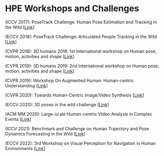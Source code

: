 # HPE Workshops and Challenges


(ICCV 2017): PoseTrack Challenge: Human Pose Estimation and Tracking in the Wild [[Link](https://posetrack.net/workshops/iccv2017/)]

(ECCV 2018): PoseTrack Challenge: Articulated People Tracking in the Wild [[Link](https://posetrack.net/workshops/eccv2018/)]

(CVPR 2018): 3D humans 2018: 1st International workshop on Human pose, motion, activities and shape [[Link](https://project.inria.fr/humans2018/\#)]

(CVPR 2019): 3D humans 2019: 2nd International workshop on Human pose, motion, activities and shape [[Link](https://sites.google.com/view/humans3d/)]

(CVPR 2019): Workshop On Augmented Human: Human-centric Understanding [[Link](https://vuhcs.github.io/vuhcs-2019/index.html)]

(CVPR 2020): Towards Human-Centric Image/Video Synthesis [[Link](https://vuhcs.github.io/)]

(ECCV 2020): 3D poses in the wild challenge [[Link](https://virtualhumans.mpi-inf.mpg.de/3DPW\_Challenge/)]

(ACM MM 2020): Large-scale Human-centric Video Analysis in Complex Events [[Link]([https://posetrack.net/workshops/iccv2017/](http://humaninevents.org/))]

(ICCV 2021): Benchmark and Challenge on Human Trajectory and Pose Dynamics Forecasting in the Wild [[Link](https://somof.stanford.edu/workshops/iccv21)]

(ECCV 2022): 3rd Workshop on Visual Perception for Navigation in Human Environments [[Link](https://jrdb.erc.monash.edu/workshops/eccv2022)]
